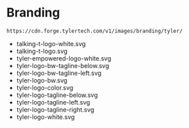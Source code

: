 # Branding

```
https://cdn.forge.tylertech.com/v1/images/branding/tyler/
```

- talking-t-logo-white.svg
- talking-t-logo.svg
- tyler-empowered-logo-white.svg
- tyler-logo-bw-tagline-below.svg
- tyler-logo-bw-tagline-left.svg
- tyler-logo-bw.svg
- tyler-logo-color.svg
- tyler-logo-tagline-below.svg
- tyler-logo-tagline-left.svg
- tyler-logo-tagline-right.svg
- tyler-logo-white.svg